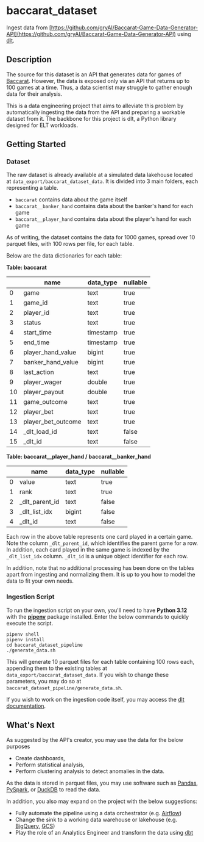 # baccarat_dataset

Ingest data from [https://github.com/gryAI/Baccarat-Game-Data-Generator-API](https://github.com/gryAI/Baccarat-Game-Data-Generator-API) using [dlt](https://dlthub.com/).

## Description

The source for this dataset is an API that generates data for games of [Baccarat](https://en.wikipedia.org/wiki/Baccarat). However, the data is exposed only via an API that returns up to 100 games at a time. Thus, a data scientist may struggle to gather enough data for their analysis.

This is a data engineering project that aims to alleviate this problem by automatically ingesting the data from the API and preparing a workable dataset from it. The backbone for this project is dlt, a Python library designed for ELT workloads.

## Getting Started

### Dataset

The raw dataset is already available at a simulated data lakehouse located at `data_export/baccarat_dataset_data`. It is divided into 3 main folders, each representing a table.

* `baccarat` contains data about the game itself
* `baccarat__banker_hand` contains data about the banker's hand for each game
* `baccarat__player_hand` contains data about the player's hand for each game

As of writing, the dataset contains the data for 1000 games, spread over 10 parquet files, with 100 rows per file, for each table.

Below are the data dictionaries for each table:

**Table: baccarat**

|  | name               | data_type | nullable |
|--------|--------------------|-----------|----------|
| 0      | game               | text      | true     |
| 1      | game_id            | text      | true     |
| 2      | player_id          | text      | true     |
| 3      | status             | text      | true     |
| 4      | start_time         | timestamp | true     |
| 5      | end_time           | timestamp | true     |
| 6      | player_hand_value  | bigint    | true     |
| 7      | banker_hand_value  | bigint    | true     |
| 8      | last_action        | text      | true     |
| 9      | player_wager       | double    | true     |
| 10     | player_payout      | double    | true     |
| 11     | game_outcome       | text      | true     |
| 12     | player_bet         | text      | true     |
| 13     | player_bet_outcome | text      | true     |
| 14     | _dlt_load_id       | text      | false    |
| 15     | _dlt_id            | text      | false    |

**Table: baccarat__player_hand / baccarat__banker_hand**

|  | name           | data_type | nullable |
|--------|----------------|-----------|----------|
| 0      | value          | text      | true     |
| 1      | rank           | text      | true     |
| 2      | _dlt_parent_id | text      | false    |
| 3      | _dlt_list_idx  | bigint    | false    |
| 4      | _dlt_id        | text      | false    |

Each row in the above table represents one card played in a certain game. Note the column `_dlt_parent_id`, which identifies the parent game for a row. In addition, each card played in the same game is indexed by the `_dlt_list_idx` column. `_dlt_id` is a unique object identifier for each row.

In addition, note that no additional processing has been done on the tables apart from ingesting and normalizing them. It is up to you how to model the data to fit your own needs.

### Ingestion Script

To run the ingestion script on your own, you'll need to have **Python 3.12** with the **[pipenv](https://pipenv.pypa.io/en/latest/)** package installed. Enter the below commands to quickly execute the script.

```
pipenv shell
pipenv install
cd baccarat_dataset_pipeline
./generate_data.sh
```

This will generate 10 parquet files for each table containing 100 rows each, appending them to the existing tables at `data_export/baccarat_dataset_data`. If you wish to change these parameters, you may do so at `baccarat_dataset_pipeline/generate_data.sh`.

If you wish to work on the ingestion code itself, you may access the [dlt documentation](https://dlthub.com/docs/intro).

## What's Next
As suggested by the API's creator, you may use the data for the below purposes

* Create dashboards,
* Perform statistical analysis,
* Perform clustering analysis to detect anomalies in the data.

As the data is stored in parquet files, you may use software such as [Pandas](https://pandas.pydata.org/), [PySpark](https://spark.apache.org/docs/latest/api/python/index.html), or [DuckDB](https://duckdb.org/) to read the data.

In addition, you also may expand on the project with the below suggestions:

* Fully automate the pipeline using a data orchestrator (e.g. [Airflow](https://airflow.apache.org/))
* Change the sink to a working data warehouse or lakehouse (e.g. [BigQuery](https://cloud.google.com/bigquery), [GCS](https://cloud.google.com/storage?hl=en))
* Play the role of an Analytics Engineer and transform the data using [dbt](https://www.getdbt.com/)
